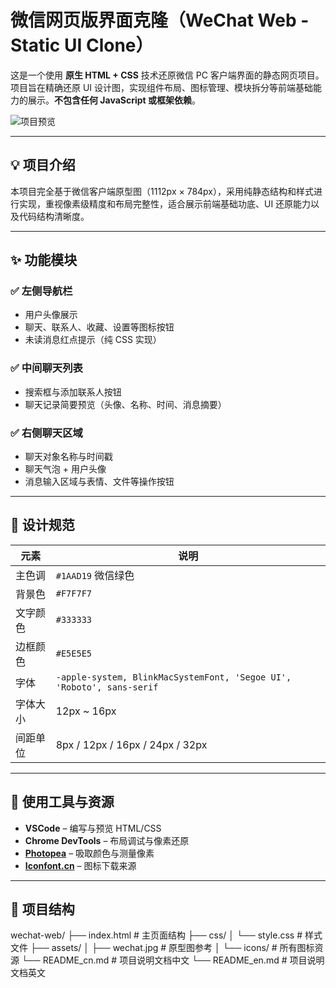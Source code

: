 # 微信网页版界面克隆（WeChat Web - Static UI Clone）

这是一个使用 **原生 HTML + CSS** 技术还原微信 PC 客户端界面的静态网页项目。项目旨在精确还原 UI 设计图，实现组件布局、图标管理、模块拆分等前端基础能力的展示。**不包含任何 JavaScript 或框架依赖**。

![项目预览](./assets/wechat.jpg)

---

## 💡 项目介绍

本项目完全基于微信客户端原型图（1112px × 784px），采用纯静态结构和样式进行实现，重视像素级精度和布局完整性，适合展示前端基础功底、UI 还原能力以及代码结构清晰度。

---

## ✨ 功能模块

### ✅ 左侧导航栏
- 用户头像展示
- 聊天、联系人、收藏、设置等图标按钮
- 未读消息红点提示（纯 CSS 实现）

### ✅ 中间聊天列表
- 搜索框与添加联系人按钮
- 聊天记录简要预览（头像、名称、时间、消息摘要）

### ✅ 右侧聊天区域
- 聊天对象名称与时间戳
- 聊天气泡 + 用户头像
- 消息输入区域与表情、文件等操作按钮

---

## 🎨 设计规范

| 元素         | 说明                            |
|--------------|---------------------------------|
| 主色调       | `#1AAD19` 微信绿色              |
| 背景色       | `#F7F7F7`                       |
| 文字颜色     | `#333333`                       |
| 边框颜色     | `#E5E5E5`                       |
| 字体         | `-apple-system, BlinkMacSystemFont, 'Segoe UI', 'Roboto', sans-serif` |
| 字体大小     | 12px ~ 16px                     |
| 间距单位     | 8px / 12px / 16px / 24px / 32px |

---

## 🧰 使用工具与资源

- **VSCode** – 编写与预览 HTML/CSS
- **Chrome DevTools** – 布局调试与像素还原
- **[Photopea](https://www.photopea.com/)** – 吸取颜色与测量像素
- **[Iconfont.cn](https://www.iconfont.cn/)** – 图标下载来源

---

## 📁 项目结构

wechat-web/
├── index.html # 主页面结构
├── css/
│ └── style.css # 样式文件
├── assets/
│ ├── wechat.jpg # 原型图参考
│ └── icons/ # 所有图标资源
└── README_cn.md # 项目说明文档中文
└── README_en.md # 项目说明文档英文